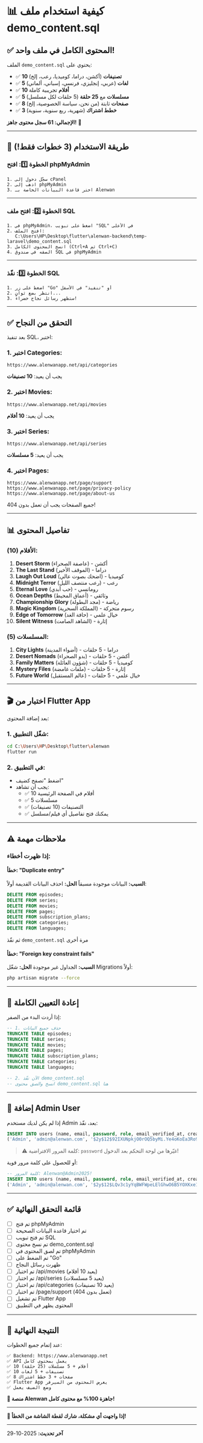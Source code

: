 # 📊 كيفية استخدام ملف demo_content.sql

## ✅ المحتوى الكامل في ملف واحد!

الملف `demo_content.sql` يحتوي على:
- ✅ **10 تصنيفات** (أكشن، دراما، كوميديا، رعب، إلخ)
- ✅ **5 لغات** (عربي، إنجليزي، فرنسي، إسباني، ألماني)
- ✅ **10 أفلام** تجريبية كاملة
- ✅ **5 مسلسلات** مع **25 حلقة** (5 حلقات لكل مسلسل)
- ✅ **8 صفحات** ثابتة (من نحن، سياسة الخصوصية، إلخ)
- ✅ **3 خطط اشتراك** (شهرية، ربع سنوية، سنوية)

**الإجمالي: 61 سجل محتوى جاهز!** 🎉

---

## 🚀 طريقة الاستخدام (3 خطوات فقط!)

### الخطوة 1️⃣: افتح phpMyAdmin

```
1. سجّل دخول إلى cPanel
2. اذهب إلى phpMyAdmin
3. اختر قاعدة البيانات الخاصة بـ Alenwan
```

---

### الخطوة 2️⃣: افتح ملف SQL

```
1. في phpMyAdmin، اضغط على تبويب "SQL" في الأعلى
2. افتح الملف:
   C:\Users\HP\Desktop\flutter\alenwan-backend\temp-laravel\demo_content.sql
3. انسخ المحتوى الكامل (Ctrl+A ثم Ctrl+C)
4. الصقه في صندوق SQL في phpMyAdmin
```

---

### الخطوة 3️⃣: نفّذ SQL

```
1. اضغط على زر "Go" أو "تنفيذ" في الأسفل
2. انتظر بضع ثوانٍ...
3. ستظهر رسائل نجاح خضراء!
```

---

## ✅ التحقق من النجاح

بعد تنفيذ SQL، اختبر:

### 1. اختبر Categories:
```
https://www.alenwanapp.net/api/categories
```
يجب أن يعيد: **10 تصنيفات**

### 2. اختبر Movies:
```
https://www.alenwanapp.net/api/movies
```
يجب أن يعيد: **10 أفلام**

### 3. اختبر Series:
```
https://www.alenwanapp.net/api/series
```
يجب أن يعيد: **5 مسلسلات**

### 4. اختبر Pages:
```
https://www.alenwanapp.net/page/support
https://www.alenwanapp.net/page/privacy-policy
https://www.alenwanapp.net/page/about-us
```
جميع الصفحات يجب أن تعمل بدون 404!

---

## 📊 تفاصيل المحتوى

### الأفلام (10):
1. **Desert Storm** (عاصفة الصحراء) - أكشن
2. **The Last Stand** (الموقف الأخير) - دراما
3. **Laugh Out Loud** (اضحك بصوت عالي) - كوميديا
4. **Midnight Terror** (رعب منتصف الليل) - رعب
5. **Eternal Love** (حب أبدي) - رومانسي
6. **Ocean Depths** (أعماق المحيط) - وثائقي
7. **Championship Glory** (مجد البطولة) - رياضة
8. **Magic Kingdom** (المملكة السحرية) - رسوم متحركة
9. **Edge of Tomorrow** (حافة الغد) - خيال علمي
10. **Silent Witness** (الشاهد الصامت) - إثارة

### المسلسلات (5):
1. **City Lights** (أضواء المدينة) - دراما - 5 حلقات
2. **Desert Nomads** (بدو الصحراء) - أكشن - 5 حلقات
3. **Family Matters** (شؤون العائلة) - كوميديا - 5 حلقات
4. **Mystery Files** (ملفات غامضة) - إثارة - 5 حلقات
5. **Future World** (عالم المستقبل) - خيال علمي - 5 حلقات

---

## 🎬 اختبار من Flutter App

بعد إضافة المحتوى:

### 1. شغّل التطبيق:
```bash
cd C:\Users\HP\Desktop\flutter\alenwan
flutter run
```

### 2. في التطبيق:
- اضغط "تصفح كضيف"
- يجب أن تشاهد:
  - ✅ 10 أفلام في الصفحة الرئيسية
  - ✅ 5 مسلسلات
  - ✅ التصنيفات (10 تصنيفات)
  - ✅ يمكنك فتح تفاصيل أي فيلم/مسلسل

---

## ⚠️ ملاحظات مهمة

### إذا ظهرت أخطاء:

#### خطأ: "Duplicate entry"
**السبب:** البيانات موجودة مسبقاً
**الحل:** احذف البيانات القديمة أولاً:
```sql
DELETE FROM episodes;
DELETE FROM series;
DELETE FROM movies;
DELETE FROM pages;
DELETE FROM subscription_plans;
DELETE FROM categories;
DELETE FROM languages;
```
ثم نفّذ `demo_content.sql` مرة أخرى

#### خطأ: "Foreign key constraint fails"
**السبب:** الجداول غير موجودة
**الحل:** شغّل Migrations أولاً:
```bash
php artisan migrate --force
```

---

## 🔄 إعادة التعيين الكاملة

إذا أردت البدء من الصفر:

```sql
-- 1. حذف جميع البيانات
TRUNCATE TABLE episodes;
TRUNCATE TABLE series;
TRUNCATE TABLE movies;
TRUNCATE TABLE pages;
TRUNCATE TABLE subscription_plans;
TRUNCATE TABLE categories;
TRUNCATE TABLE languages;

-- 2. الآن نفّذ demo_content.sql
-- انسخ والصق محتوى demo_content.sql هنا
```

---

## 📱 إضافة Admin User

إذا لم يكن لديك مستخدم Admin بعد، نفّذ:

```sql
INSERT INTO users (name, email, password, role, email_verified_at, created_at, updated_at) VALUES
('Admin', 'admin@alenwan.com', '$2y$12$92IXUNpkjO0rOQ5byMi.Ye4oKoEa3Ro9llC/.og/at2.uheWG/igi', 'admin', NOW(), NOW(), NOW());
```

> ⚠️ كلمة المرور الافتراضية: `password`
> غيّرها من لوحة التحكم بعد الدخول!

أو للحصول على كلمة مرور قوية:
```sql
-- كلمة المرور: Alenwan@Admin2025!
INSERT INTO users (name, email, password, role, email_verified_at, created_at, updated_at) VALUES
('Admin', 'admin@alenwan.com', '$2y$12$LQv3c1yYqBWFWpeLElGhwO6B5YOXKxe1tYz8Yc1xU0hQ0y8KQqvG.', 'admin', NOW(), NOW(), NOW());
```

---

## ✅ قائمة التحقق النهائية

- [ ] تم فتح phpMyAdmin
- [ ] تم اختيار قاعدة البيانات الصحيحة
- [ ] تم فتح تبويب SQL
- [ ] تم نسخ محتوى demo_content.sql
- [ ] تم لصق المحتوى في phpMyAdmin
- [ ] تم الضغط على "Go"
- [ ] ظهرت رسائل النجاح
- [ ] تم اختبار /api/movies (يعيد 10 أفلام)
- [ ] تم اختبار /api/series (يعيد 5 مسلسلات)
- [ ] تم اختبار /api/categories (يعيد 10 تصنيفات)
- [ ] تم اختبار /page/support (تعمل بدون 404)
- [ ] تم تشغيل Flutter App
- [ ] المحتوى يظهر في التطبيق

---

## 🎉 النتيجة النهائية

عند إتمام جميع الخطوات:

```
✅ Backend: https://www.alenwanapp.net
✅ API يعمل بمحتوى كامل
✅ 10 أفلام + 5 مسلسلات (25 حلقة)
✅ 10 تصنيفات + 5 لغات
✅ 8 صفحات + 3 خطط اشتراك
✅ Flutter App يعرض المحتوى من السيرفر
✅ وضع الضيف يعمل
```

**🚀 منصة Alenwan جاهزة 100% مع محتوى كامل!**

---

**📧 إذا واجهت أي مشكلة، شارك لقطة الشاشة من الخطأ!**

---

**آخر تحديث:** 2025-10-29
